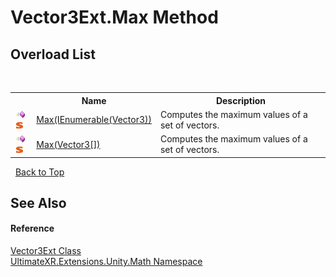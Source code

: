 # Vector3Ext.Max Method 
 


## Overload List
&nbsp;<table><tr><th></th><th>Name</th><th>Description</th></tr><tr><td>![Public method](media/pubmethod.gif "Public method")![Static member](media/static.gif "Static member")</td><td><a href="M_UltimateXR_Extensions_Unity_Math_Vector3Ext_Max">Max(IEnumerable(Vector3))</a></td><td>
Computes the maximum values of a set of vectors.</td></tr><tr><td>![Public method](media/pubmethod.gif "Public method")![Static member](media/static.gif "Static member")</td><td><a href="M_UltimateXR_Extensions_Unity_Math_Vector3Ext_Max_1">Max(Vector3[])</a></td><td>
Computes the maximum values of a set of vectors.</td></tr></table>&nbsp;
<a href="#vector3ext.max-method">Back to Top</a>

## See Also


#### Reference
<a href="T_UltimateXR_Extensions_Unity_Math_Vector3Ext">Vector3Ext Class</a><br /><a href="N_UltimateXR_Extensions_Unity_Math">UltimateXR.Extensions.Unity.Math Namespace</a><br />